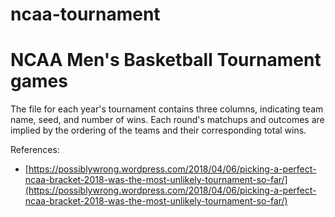 # ncaa-tournament
NCAA Men's Basketball Tournament games
======================================

The file for each year's tournament contains three columns, indicating team
name, seed, and number of wins. Each round's matchups and outcomes are implied
by the ordering of the teams and their corresponding total wins.

References:

* [https://possiblywrong.wordpress.com/2018/04/06/picking-a-perfect-ncaa-bracket-2018-was-the-most-unlikely-tournament-so-far/](https://possiblywrong.wordpress.com/2018/04/06/picking-a-perfect-ncaa-bracket-2018-was-the-most-unlikely-tournament-so-far/)
